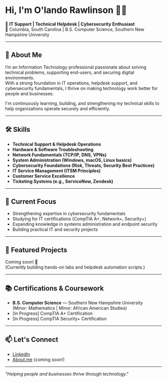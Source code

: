 # Hi, I'm O'lando Rawlinson 👋🏽

🎯 **IT Support | Technical Helpdesk | Cybersecurity Enthusiast**  
📍 Columbia, South Carolina | B.S. Computer Science, Southern New Hampshire University

---

## 🧩 About Me
I’m an Information Technology professional passionate about solving technical problems, supporting end-users, and securing digital environments.  
With a strong foundation in IT operations, helpdesk support, and cybersecurity fundamentals, I thrive on making technology work better for people and businesses.

I'm continuously learning, building, and strengthening my technical skills to help organizations operate securely and efficiently.

---

## 🛠️ Skills
- **Technical Support & Helpdesk Operations**
- **Hardware & Software Troubleshooting**
- **Network Fundamentals (TCP/IP, DNS, VPNs)**
- **System Administration (Windows, macOS, Linux basics)**
- **Cybersecurity Foundations (Risk, Threats, Security Best Practices)**
- **IT Service Management (ITSM Principles)**
- **Customer Service Excellence**
- **Ticketing Systems (e.g., ServiceNow, Zendesk)**

---

## 🚀 Current Focus
- Strengthening expertise in cybersecurity fundamentals
- Studying for IT certifications (CompTIA A+, Network+, Security+)
- Expanding knowledge in systems administration and endpoint security
- Building practical IT and security projects

---

## 📂 Featured Projects
Coming soon! 🔧  
(Currently building hands-on labs and helpdesk automation scripts.)

---

## 📚 Certifications & Coursework
- **B.S. Computer Science** — Southern New Hampshire University  
  (Minor: Mathematics | Minor: African American Studies)
- [In Progress] CompTIA A+ Certification  
- [In Progress] CompTIA Security+ Certification

---

## 📫 Let's Connect
- [LinkedIn](https://www.linkedin.com/in/o-lando-rawlinson-lsswb-lssyb-b44b12283/)  
- [About.me](#) (coming soon!)

---

_"Helping people and businesses thrive through technology."_

